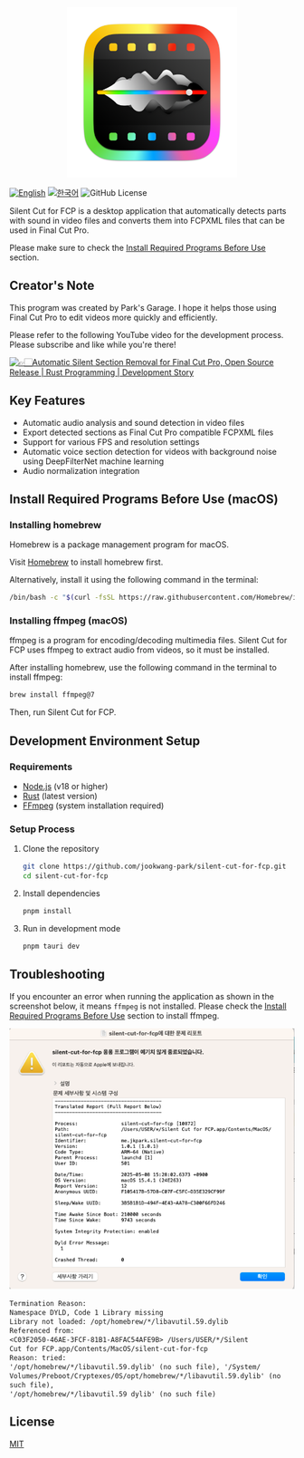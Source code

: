 <p align="center">
<img src="app-icon.png" width="300" height="300" border="0"/>
</p>

[![English](https://img.shields.io/badge/English-Click-yellow)](README.md)
[![한국어](https://img.shields.io/badge/한국어-클릭-yellow)](README-ko.md)
![GitHub License](https://img.shields.io/github/license/jookwang-park/silent-cut-for-fcp)

Silent Cut for FCP is a desktop application that automatically detects parts with sound in video files
and converts them into FCPXML files that can be used in Final Cut Pro.

Please make sure to check the [Install Required Programs Before Use](#install-required-programs-before-use-macos) section.

## Creator's Note

This program was created by Park's Garage. I hope it helps those using Final Cut Pro
to edit videos more quickly and efficiently.

Please refer to the following YouTube video for the development process. Please subscribe and like while you're there!

[![👉🏻Automatic Silent Section Removal for Final Cut Pro, Open Source Release | Rust Programming | Development Story](http://img.youtube.com/vi/P8be0132Yqw/0.jpg)](https://www.youtube.com/watch?v=P8be0132Yqw&t=0s)

## Key Features

- Automatic audio analysis and sound detection in video files
- Export detected sections as Final Cut Pro compatible FCPXML files
- Support for various FPS and resolution settings
- Automatic voice section detection for videos with background noise using DeepFilterNet machine learning
- Audio normalization integration

## Install Required Programs Before Use (macOS)

### Installing homebrew

Homebrew is a package management program for macOS.

Visit [Homebrew](https://brew.sh) to install homebrew first.

Alternatively, install it using the following command in the terminal:

```bash
/bin/bash -c "$(curl -fsSL https://raw.githubusercontent.com/Homebrew/install/HEAD/install.sh)"
```

### Installing ffmpeg (macOS)

ffmpeg is a program for encoding/decoding multimedia files. Silent Cut for FCP uses ffmpeg to extract audio from videos, so it must be installed.

After installing homebrew, use the following command in the terminal to install ffmpeg:

```bash
brew install ffmpeg@7
```

Then, run Silent Cut for FCP.

## Development Environment Setup

### Requirements

- [Node.js](https://nodejs.org/) (v18 or higher)
- [Rust](https://www.rust-lang.org/tools/install) (latest version)
- [FFmpeg](https://ffmpeg.org/download.html) (system installation required)

### Setup Process

1. Clone the repository
   ```bash
   git clone https://github.com/jookwang-park/silent-cut-for-fcp.git
   cd silent-cut-for-fcp
   ```

2. Install dependencies
   ```bash
   pnpm install
   ```

3. Run in development mode
   ```bash
   pnpm tauri dev
   ```

## Troubleshooting

If you encounter an error when running the application as shown in the screenshot below, it means `ffmpeg` is not installed.
Please check the [Install Required Programs Before Use](#install-required-programs-before-use-macos) section to install ffmpeg.

![Troubleshoot Image 01](images/troubleshoot01.png)

```
Termination Reason:
Namespace DYLD, Code 1 Library missing
Library not loaded: /opt/homebrew/*/libavutil.59.dylib
Referenced from:
<C03F2050-46AE-3FCF-81B1-A8FAC54AFE9B> /Users/USER/*/Silent
Cut for FCP.app/Contents/MacOS/silent-cut-for-fcp
Reason: tried:
'/opt/homebrew/*/libavutil.59.dylib' (no such file), '/System/
Volumes/Preboot/Cryptexes/0S/opt/homebrew/*/libavutil.59.dylib' (no such file),
'/opt/homebrew/*/libavutil.59 dylib' (no such file)
```

## License

[MIT](LICENSE)

